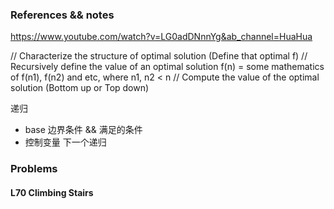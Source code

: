 ### References && notes
https://www.youtube.com/watch?v=LG0adDNnnYg&ab_channel=HuaHua


// Characterize the structure of optimal solution (Define that optimal f)
// Recursively define the value of an optimal solution f(n) = some mathematics of f(n1), f(n2) and etc, where n1, n2 < n
// Compute the value of the optimal solution (Bottom up or Top down)



递归
- base 边界条件 && 满足的条件
- 控制变量 下一个递归

### Problems
#### L70 Climbing Stairs
